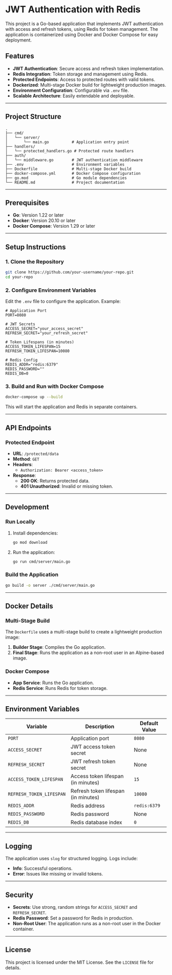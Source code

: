 # JWT Authentication with Redis

This project is a Go-based application that implements JWT authentication with access and refresh tokens, using Redis for token management. The application is containerized using Docker and Docker Compose for easy deployment.

## Features

- **JWT Authentication**: Secure access and refresh token implementation.
- **Redis Integration**: Token storage and management using Redis.
- **Protected Endpoints**: Access to protected routes with valid tokens.
- **Dockerized**: Multi-stage Docker build for lightweight production images.
- **Environment Configuration**: Configurable via `.env` file.
- **Scalable Architecture**: Easily extendable and deployable.

---

## Project Structure

```
.
├── cmd/
│   └── server/
│       └── main.go          # Application entry point
├── handlers/
│   └── protected_handlers.go # Protected route handlers
├── auth/
│   └── middleware.go        # JWT authentication middleware
├── .env                     # Environment variables
├── Dockerfile               # Multi-stage Docker build
├── docker-compose.yml       # Docker Compose configuration
├── go.mod                   # Go module dependencies
└── README.md                # Project documentation
```

---

## Prerequisites

- **Go**: Version 1.22 or later
- **Docker**: Version 20.10 or later
- **Docker Compose**: Version 1.29 or later

---

## Setup Instructions

### 1. Clone the Repository

```bash
git clone https://github.com/your-username/your-repo.git
cd your-repo
```

### 2. Configure Environment Variables

Edit the `.env` file to configure the application. Example:

```dotenv
# Application Port
PORT=8080

# JWT Secrets
ACCESS_SECRET="your_access_secret"
REFRESH_SECRET="your_refresh_secret"

# Token Lifespans (in minutes)
ACCESS_TOKEN_LIFESPAN=15
REFRESH_TOKEN_LIFESPAN=10080

# Redis Config
REDIS_ADDR="redis:6379"
REDIS_PASSWORD=""
REDIS_DB=0
```

### 3. Build and Run with Docker Compose

```bash
docker-compose up --build
```

This will start the application and Redis in separate containers.

---

## API Endpoints

### Protected Endpoint

- **URL**: `/protected/data`
- **Method**: `GET`
- **Headers**:
    - `Authorization: Bearer <access_token>`
- **Response**:
    - **200 OK**: Returns protected data.
    - **401 Unauthorized**: Invalid or missing token.

---

## Development

### Run Locally

1. Install dependencies:

   ```bash
   go mod download
   ```

2. Run the application:

   ```bash
   go run cmd/server/main.go
   ```

### Build the Application

```bash
go build -o server ./cmd/server/main.go
```

---

## Docker Details

### Multi-Stage Build

The `Dockerfile` uses a multi-stage build to create a lightweight production image:

1. **Builder Stage**: Compiles the Go application.
2. **Final Stage**: Runs the application as a non-root user in an Alpine-based image.

### Docker Compose

- **App Service**: Runs the Go application.
- **Redis Service**: Runs Redis for token storage.

---

## Environment Variables

| Variable                 | Description                          | Default Value |
|--------------------------|--------------------------------------|---------------|
| `PORT`                   | Application port                     | `8080`        |
| `ACCESS_SECRET`          | JWT access token secret              | None          |
| `REFRESH_SECRET`         | JWT refresh token secret             | None          |
| `ACCESS_TOKEN_LIFESPAN`  | Access token lifespan (in minutes)   | `15`          |
| `REFRESH_TOKEN_LIFESPAN` | Refresh token lifespan (in minutes)  | `10080`       |
| `REDIS_ADDR`             | Redis address                        | `redis:6379`  |
| `REDIS_PASSWORD`         | Redis password                       | None          |
| `REDIS_DB`               | Redis database index                 | `0`           |

---

## Logging

The application uses `slog` for structured logging. Logs include:

- **Info**: Successful operations.
- **Error**: Issues like missing or invalid tokens.

---

## Security

- **Secrets**: Use strong, random strings for `ACCESS_SECRET` and `REFRESH_SECRET`.
- **Redis Password**: Set a password for Redis in production.
- **Non-Root User**: The application runs as a non-root user in the Docker container.

---

## License

This project is licensed under the MIT License. See the `LICENSE` file for details.
